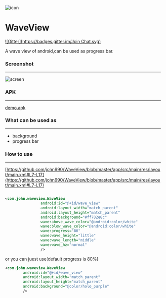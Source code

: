 ![icon](https://raw.github.com/john990/WaveView/master/app/src/main/res/drawable-hdpi/ic_launcher.png)

WaveView
========
[![Gitter](https://badges.gitter.im/Join Chat.svg)](https://gitter.im/john990/WaveView?utm_source=badge&utm_medium=badge&utm_campaign=pr-badge&utm_content=badge)

A wave view of android,can be used as progress bar.


### Screenshot
-------------
![screen](https://raw.github.com/john990/WaveView/master/screenshot%26apk/screenshot.gif)

### APK
---------------
[demo.apk](https://raw.github.com/john990/WaveView/master/screenshot%26apk/demo.unaligned.apk)

### What can be used as
-------------
  * background
  * progress bar

### How to use
--------------
[https://github.com/john990/WaveView/blob/master/app/src/main/res/layout/main.xml#L7-L17](https://github.com/john990/WaveView/blob/master/app/src/main/res/layout/main.xml#L7-L17)
````xml

<com.john.waveview.WaveView
                android:id="@+id/wave_view"
                android:layout_width="match_parent"
                android:layout_height="match_parent"
                android:background="#ff702e8c"
                wave:above_wave_color="@android:color/white"
                wave:blow_wave_color="@android:color/white"
                wave:progress="80"
                wave:wave_height="little"
                wave:wave_length="middle"
                wave:wave_hz="normal"
                />
````
or you can juest use(default progress is 80%)
````xml
<com.john.waveview.WaveView
		android:id="@+id/wave_view"
		android:layout_width="match_parent"
		android:layout_height="match_parent"
		android:background="@color/holo_purple"
		/>
````
